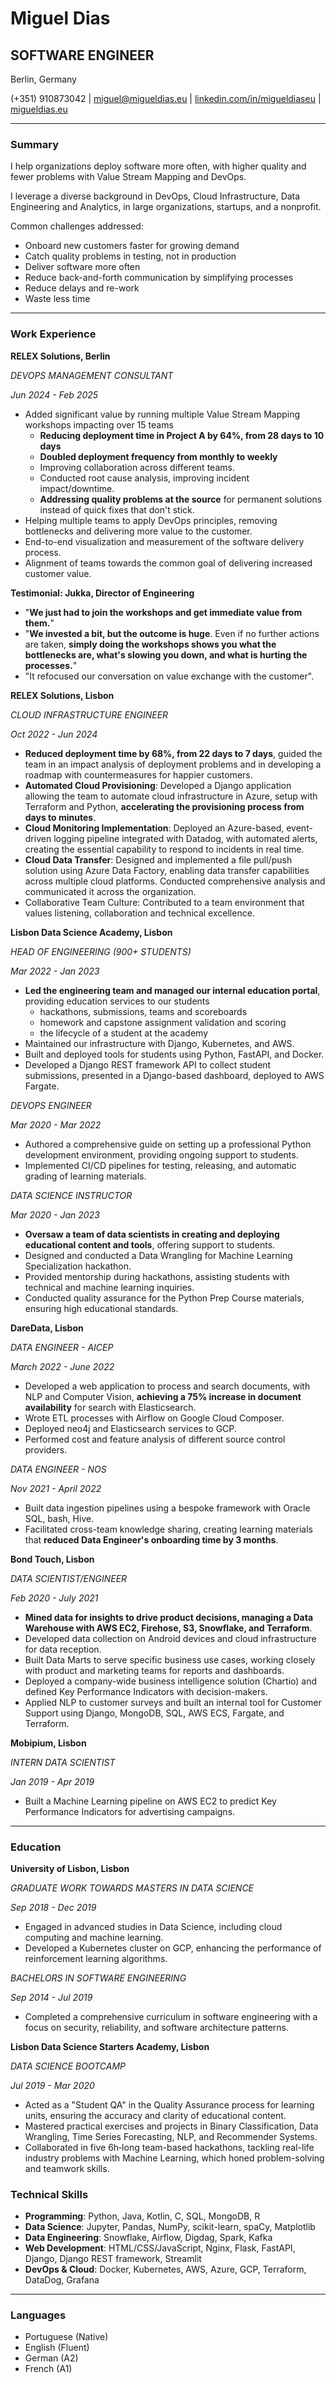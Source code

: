 # Miguel Dias

## SOFTWARE ENGINEER

Berlin, Germany

(+351) 910873042 | miguel@migueldias.eu | [linkedin.com/in/migueldiaseu](www.linkedin.com/in/migueldiaseu) | [migueldias.eu](migueldias.eu)

---

### Summary

I help organizations deploy software more often, with higher quality and fewer problems with Value Stream Mapping and DevOps.

I leverage a diverse background in DevOps, Cloud Infrastructure, Data Engineering and Analytics, in large organizations, startups, and a nonprofit.

Common challenges addressed:

- Onboard new customers faster for growing demand
- Catch quality problems in testing, not in production
- Deliver software more often
- Reduce back-and-forth communication by simplifying processes
- Reduce delays and re-work
- Waste less time

---

### Work Experience

**RELEX Solutions, Berlin**

_DEVOPS MANAGEMENT CONSULTANT_

_Jun 2024 - Feb 2025_

- Added significant value by running multiple Value Stream Mapping workshops impacting over 15 teams
  - **Reducing deployment time in Project A by 64%, from 28 days to 10 days**
  - **Doubled deployment frequency from monthly to weekly**
  - Improving collaboration across different teams.
  - Conducted root cause analysis, improving incident impact/downtime.
  - **Addressing quality problems at the source** for permanent solutions instead of quick fixes that don't stick.
- Helping multiple teams to apply DevOps principles, removing bottlenecks and delivering more value to the customer.
- End-to-end visualization and measurement of the software delivery process.
- Alignment of teams towards the common goal of delivering increased customer value.

**Testimonial: Jukka, Director of Engineering**

* "**We just had to join the workshops and get immediate value from them.**"
* "**We invested a bit, but the outcome is huge**. Even if no further actions are taken, **simply doing the workshops shows you what the bottlenecks are, what's slowing you down, and what is hurting the processes.**"
* "It refocused our conversation on value exchange with the customer".

**RELEX Solutions, Lisbon**

_CLOUD INFRASTRUCTURE ENGINEER_

_Oct 2022 - Jun 2024_

- **Reduced deployment time by 68%, from 22 days to 7 days**, guided the team in an impact analysis of deployment problems and in developing a roadmap with countermeasures for happier customers.
- **Automated Cloud Provisioning**: Developed a Django application allowing the team to automate cloud infrastructure in Azure, setup with Terraform and Python, **accelerating the provisioning process from days to minutes**.
- **Cloud Monitoring Implementation**: Deployed an Azure-based, event-driven logging pipeline integrated with Datadog, with automated alerts, creating the essential capability to respond to incidents in real time.
- **Cloud Data Transfer**: Designed and implemented a file pull/push solution using Azure Data Factory, enabling data transfer capabilities across multiple cloud platforms. Conducted comprehensive analysis and communicated it across the organization.
- Collaborative Team Culture: Contributed to a team environment that values listening, collaboration and technical excellence.

**Lisbon Data Science Academy, Lisbon**

_HEAD OF ENGINEERING (900+ STUDENTS)_

_Mar 2022 - Jan 2023_

- **Led the engineering team and managed our internal education portal**, providing education services to our students
  - hackathons, submissions, teams and scoreboards
  - homework and capstone assignment validation and scoring
  - the lifecycle of a student at the academy
- Maintained our infrastructure with Django, Kubernetes, and AWS.
- Built and deployed tools for students using Python, FastAPI, and Docker.
- Developed a Django REST framework API to collect student submissions, presented in a Django-based dashboard, deployed to AWS Fargate.

_DEVOPS ENGINEER_

_Mar 2020 - Mar 2022_

- Authored a comprehensive guide on setting up a professional Python development environment, providing ongoing support to students.
- Implemented CI/CD pipelines for testing, releasing, and automatic grading of learning materials.

_DATA SCIENCE INSTRUCTOR_

_Mar 2020 - Jan 2023_

- **Oversaw a team of data scientists in creating and deploying educational content and tools**, offering support to students.
- Designed and conducted a Data Wrangling for Machine Learning Specialization hackathon.
- Provided mentorship during hackathons, assisting students with technical and machine learning inquiries.
- Conducted quality assurance for the Python Prep Course materials, ensuring high educational standards.

**DareData, Lisbon**

_DATA ENGINEER - AICEP_

_March 2022 - June 2022_

- Developed a web application to process and search documents, with NLP and Computer Vision, **achieving a 75% increase in document availability** for search with Elasticsearch.
- Wrote ETL processes with Airflow on Google Cloud Composer.
- Deployed neo4j and Elasticsearch services to GCP.
- Performed cost and feature analysis of different source control providers.

_DATA ENGINEER - NOS_

_Nov 2021 - April 2022_

- Built data ingestion pipelines using a bespoke framework with Oracle SQL, bash, Hive.
- Facilitated cross-team knowledge sharing, creating learning materials that **reduced Data Engineer's onboarding time by 3 months**.

**Bond Touch, Lisbon**

_DATA SCIENTIST/ENGINEER_

_Feb 2020 - July 2021_

- **Mined data for insights to drive product decisions, managing a Data Warehouse with AWS EC2, Firehose, S3, Snowflake, and Terraform**.
- Developed data collection on Android devices and cloud infrastructure for data reception.
- Built Data Marts to serve specific business use cases, working closely with product and marketing teams for reports and dashboards.
- Deployed a company-wide business intelligence solution (Chartio) and defined Key Performance Indicators with decision-makers.
- Applied NLP to customer surveys and built an internal tool for Customer Support using Django, MongoDB, SQL, AWS ECS, Fargate, and Terraform.

**Mobipium, Lisbon**

_INTERN DATA SCIENTIST_

_Jan 2019 - Apr 2019_

- Built a Machine Learning pipeline on AWS EC2 to predict Key Performance Indicators for advertising campaigns.

---

### Education

**University of Lisbon, Lisbon**

_GRADUATE WORK TOWARDS MASTERS IN DATA SCIENCE_

_Sep 2018 - Dec 2019_

- Engaged in advanced studies in Data Science, including cloud computing and machine learning.
- Developed a Kubernetes cluster on GCP, enhancing the performance of reinforcement learning algorithms.

_BACHELORS IN SOFTWARE ENGINEERING_

_Sep 2014 - Jul 2019_

- Completed a comprehensive curriculum in software engineering with a focus on security, reliability, and software architecture patterns.

**Lisbon Data Science Starters Academy, Lisbon**

_DATA SCIENCE BOOTCAMP_

_Jul 2019 - Mar 2020_

- Acted as a "Student QA" in the Quality Assurance process for learning units, ensuring the accuracy and clarity of educational content.
- Mastered practical exercises and projects in Binary Classification, Data Wrangling, Time Series Forecasting, NLP, and Recommender Systems.
- Collaborated in five 6h‐long team-based hackathons, tackling real-life industry problems with Machine Learning, which honed problem-solving and teamwork skills.

### Technical Skills

- **Programming**: Python, Java, Kotlin, C, SQL, MongoDB, R
- **Data Science**: Jupyter, Pandas, NumPy, scikit-learn, spaCy, Matplotlib
- **Data Engineering**: Snowflake, Airflow, Digdag, Spark, Kafka
- **Web Development**: HTML/CSS/JavaScript, Nginx, Flask, FastAPI, Django, Django REST framework, Streamlit
- **DevOps & Cloud**: Docker, Kubernetes, AWS, Azure, GCP, Terraform, DataDog, Grafana

---

### Languages

- Portuguese (Native)
- English (Fluent)
- German (A2)
- French (A1)
